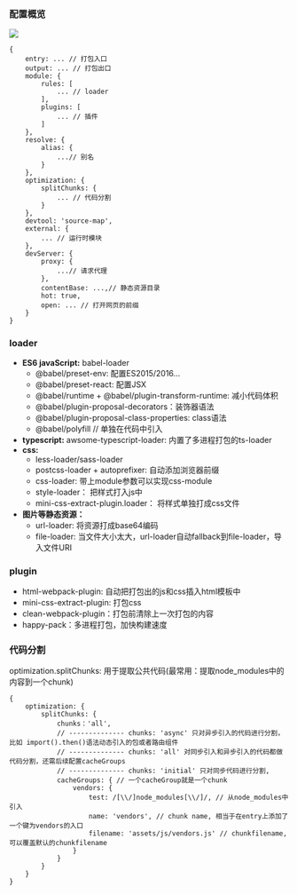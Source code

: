### 配置概览
![](https://user-gold-cdn.xitu.io/2020/2/22/1706d8e0a7bf52fb?imageslim)
```
{
    entry: ... // 打包入口
    output: ... // 打包出口
    module: {
        rules: [
            ... // loader
        ],
        plugins: [
            ... // 插件
        ]
    },
    resolve: {
        alias: {
            ...// 别名
        }
    },
    optimization: {
        splitChunks: {
            ... // 代码分割
        }
    },
    devtool: 'source-map',
    external: {
        ... // 运行时模块
    },
    devServer: {
        proxy: {
            ...// 请求代理
        },
        contentBase: ...,// 静态资源目录
        hot: true,
        open: ... // 打开网页的前缀 
    }
}
```

### loader
- **ES6 javaScript:** 
  babel-loader
    - @babel/preset-env: 配置ES2015/2016...
    - @babel/preset-react: 配置JSX
    - @babel/runtime + @babel/plugin-transform-runtime: 减小代码体积
    - @babel/plugin-proposal-decorators：装饰器语法
    - @babel/plugin-proposal-class-properties: class语法
    - @babel/polyfill // 单独在代码中引入
- **typescript:**
  awsome-typescript-loader: 内置了多进程打包的ts-loader
- **css:**
  - less-loader/sass-loader
  - postcss-loader + autoprefixer: 自动添加浏览器前缀
  - css-loader: 带上module参数可以实现css-module
  - style-loader： 把样式打入js中
  - mini-css-extract-plugin.loader： 将样式单独打成css文件
- **图片等静态资源：**
  - url-loader: 将资源打成base64编码
  - file-loader: 当文件大小太大，url-loader自动fallback到file-loader，导入文件URI

### plugin
- html-webpack-plugin: 自动把打包出的js和css插入html模板中
- mini-css-extract-plugin: 打包css
- clean-webpack-plugin：打包前清除上一次打包的内容
- happy-pack：多进程打包，加快构建速度

### 代码分割
optimization.splitChunks: 用于提取公共代码(最常用：提取node_modules中的内容到一个chunk)
```
{
    optimization: {
        splitChunks: {
            chunks：'all',
            // -------------- chunks: 'async' 只对异步引入的代码进行分割，比如 import().then()语法动态引入的包或者路由组件
            // -------------- chunks: 'all' 对同步引入和异步引入的代码都做代码分割，还需后续配置cacheGroups
            // -------------- chunks: 'initial' 只对同步代码进行分割,
            cacheGroups: { // 一个cacheGroup就是一个chunk
                vendors: {
                    test: /[\\/]node_modules[\\/]/, // 从node_modules中引入
                    name: 'vendors', // chunk name, 相当于在entry上添加了一个键为vendors的入口
                    filename: 'assets/js/vendors.js' // chunkfilename, 可以覆盖默认的chunkfilename 
                }
            }
        }
    }
}
```
